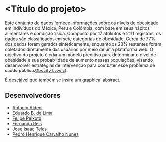 # <Título do projeto>
Este conjunto de dados fornece informações sobre os níveis de obesidade em indivíduos do México, Peru e Colômbia, com base em seus hábitos alimentares e condição física. Composto por 17 atributos e 2111 registros, os dados são classificados em sete categorias de obesidade. Cerca de 77% dos dados foram gerados sinteticamente, enquanto os 23% restantes foram coletados diretamente dos usuários por meio de uma plataforma web. O objetivo do projeto é criar um modelo preditivo para determinar o nível de obesidade e sua probabilidade de aumento nessas populações, visando desenvolver estratégias de intervenção para combater esse problema de saúde pública.[Obesity Levels](https://www.kaggle.com/datasets/fatemehmehrparvar/obesity-levels)).

É desejável que também se insira um [graphical abstract](https://www.elsevier.com/authors/tools-and-resources/visual-abstract).

## Desenvolvedores

 - [Antonio Aldeni]()
 - [Eduardo B. de Lima](https://github.com/devfenrir)
 - [Felipe Peixoto](https://github.com/felipe-np)
 - [Fernanda Reis](https://github.com/iamfernandareis)
 - [Jose Isaac Teles](https://github.com/joseisaactd)
 - [Pedro Henrique Carvalho Nunes](https://github.com/phnuness)

